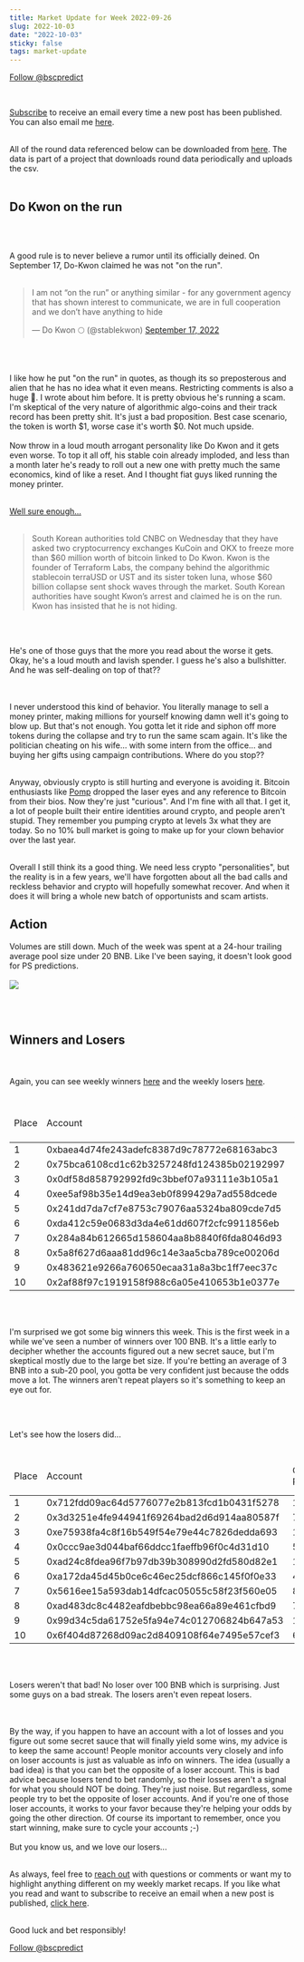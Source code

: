```yaml
---
title: Market Update for Week 2022-09-26
slug: 2022-10-03
date: "2022-10-03"
sticky: false
tags: market-update
---
```

<a href="https://twitter.com/bscpredict?ref_src=twsrc%5Etfw" class="twitter-follow-button" data-show-count="false">Follow @bscpredict</a><script async src="https://platform.twitter.com/widgets.js" charset="utf-8"></script>

<br/>

<a class="underline" href="https://forms.zohopublic.com/contact631/form/BSCPredictMailingList/formperma/FfjprXQKPkAZNTCcpdNfWQfMlHQvkuBkPvEldZqsUWs">Subscribe</a> to receive an email every time a new post has been published. You can also email me <a class="underline" href="mailto:contact@bscpredict.com">here</a>.

<br/>
All of the round data referenced below can be downloaded from <a class="underline" href="https://github.com/bsc-predict/bsc-predict-updater/tree/master/data/v2/main">here</a>. The data is part of a project that downloads round data periodically and uploads the csv.
<br/><br/>

<h2 class="text-2xl underline">Do Kwon on the run</h2>
<br/><br/>

A good rule is to never believe a rumor until its officially deined. On September 17, Do-Kwon claimed he was not "on the run".
<br/><br/>

<blockquote class="twitter-tweet"><p lang="en" dir="ltr">I am not “on the run” or anything similar - for any government agency that has shown interest to communicate, we are in full cooperation and we don’t have anything to hide</p>&mdash; Do Kwon 🌕 (@stablekwon) <a href="https://twitter.com/stablekwon/status/1571197156907679745?ref_src=twsrc%5Etfw">September 17, 2022</a></blockquote> <script async src="https://platform.twitter.com/widgets.js" charset="utf-8"></script>
<br/><br/>

I like how he put "on the run" in quotes, as though its so preposterous and alien that he has no idea what it even means. Restricting comments is also a huge 🚩. I wrote about him before. It is pretty obvious he's running a scam. I'm skeptical of the very nature of algorithmic algo-coins and their track record has been pretty shit. It's just a bad proposition. Best case scenario, the token is worth $1, worse case it's worth $0. Not much upside.
<br/><br/>
Now throw in a loud mouth arrogant personality like Do Kwon and it gets even worse. To top it all off, his stable coin already imploded, and less than a month later he's ready to roll out a new one with pretty much the same economics, kind of like a reset. And I thought fiat guys liked running the money printer.
<br/><br/>

<a href="https://www.cnbc.com/2022/09/28/do-kwon-manhunt-south-korea-seeks-to-freeze-bitcoin-linked-to-ust-luna-founder.html" class="underline">Well sure enough...</a>
<br/><br/>
<blockquote>
 South Korean authorities told CNBC on Wednesday that they have asked two cryptocurrency exchanges KuCoin and OKX to freeze more than $60 million worth of bitcoin linked to Do Kwon. Kwon is the founder of Terraform Labs, the company behind the algorithmic stablecoin terraUSD or UST and its sister token luna, whose $60 billion collapse sent shock waves through the market. South Korean authorities have sought Kwon’s arrest and claimed he is on the run. Kwon has insisted that he is not hiding.
</blockquote>

<br/><br/>

He's one of those guys that the more you read about the worse it gets. Okay, he's a loud mouth and lavish spender. I guess he's also a bullshitter. And he was self-dealing on top of that??

<br/><br/>
I never understood this kind of behavior. You literally manage to sell a money printer, making millions for yourself knowing damn well it's going to blow up. But that's not enough. You gotta let it ride and siphon off more tokens during the collapse and try to run the same scam again. It's like the politician cheating on his wife... with some intern from the office... and buying her gifts using campaign contributions. Where do you stop??
<br/><br/>

Anyway, obviously crypto is still hurting and everyone is avoiding it. Bitcoin enthusiasts like <a href="https://twitter.com/APompliano">Pomp</a> dropped the laser eyes and any reference to Bitcoin from their bios. Now they're just "curious". And I'm fine with all that. I get it, a lot of people built their entire identities around crypto, and people aren't stupid. They remember you pumping crypto at levels 3x what they are today. So no 10% bull market is going to make up for your clown behavior over the last year.
<br/><br/>

Overall I still think its a good thing. We need less crypto "personalities", but the reality is in a few years, we'll have forgotten about all the bad calls and reckless behavior and crypto will hopefully somewhat recover. And when it does it will bring a whole new batch of opportunists and scam artists.

<H2 class="text-2xl underline">Action</h2>
Volumes are still down. Much of the week was spent at a 24-hour trailing average pool size under 20 BNB. Like I've been saying, it doesn't look good for PS predictions.
<br/><br/>
<img src="https://i.imgur.com/XYpFkc3.png">

<br/><br/>


<div class="divider"></div>
<h2 class="text-2xl underline">Winners and Losers</h2>

<br/><br/>
Again, you can see weekly winners <a href="/bnbusdt/leaderboard?t=weekly-winners" class="underline">here</a> and the weekly losers <a href="/bnbusdt/leaderboard?t=weekly-losers" class="underline">here</a>.
<br/><br/>

<table class="table w-screen">
  <thead>
    <tr><td>Place</td><td>Account</td><td>Games Played</td><td>Won</td><td>Winnings Even Money</td><td>Average bet size</td></tr>
  </thead>

  <tbody>
<tr><td>1 </td><td>0xbaea4d74fe243adefc8387d9c78772e68163abc3</td><td>	154</td><td>	139.2707</td><td>	35.7432</td><td>	3.5618</td></tr>
<tr><td>2 </td><td>0x75bca6108cd1c62b3257248fd124385b02192997</td><td>	174</td><td>	138.3253</td><td>	32.0707</td><td>	3.3453</td></tr>
<tr><td>3 </td><td>0x0df58d858792992fd9c3bbef07a93111e3b105a1</td><td>	104</td><td>	90.8473</td><td>	22.0236</td><td>	3.3380</td></tr>
<tr><td>4 </td><td>0xee5af98b35e14d9ea3eb0f899429a7ad558dcede</td><td>	63</td><td>	73.5205</td><td>	11.6995</td><td>	5.4667</td></tr>
<tr><td>5 </td><td>0x241dd7da7cf7e8753c79076aa5324ba809cde7d5</td><td>	11</td><td>	23.8225</td><td>	4.3651</td><td>	2.6736</td></tr>
<tr><td>6 </td><td>0xda412c59e0683d3da4e61dd607f2cfc9911856eb</td><td>	128</td><td>	19.7886</td><td>	19.8460</td><td>	0.8778</td></tr>
<tr><td>7 </td><td>0x284a84b612665d158604aa8b8840f6fda8046d93</td><td>	122</td><td>	15.7877</td><td>	12.4250</td><td>	0.9262</td></tr>
<tr><td>8 </td><td>0x5a8f627d6aaa81dd96c14e3aa5cba789ce00206d</td><td>	33</td><td>	12.7716</td><td>	12.3148</td><td>	0.9199</td></tr>
<tr><td>9 </td><td>0x483621e9266a760650ecaa31a8a3bc1ff7eec37c</td><td>	211</td><td>	12.6067</td><td>	14.9129</td><td>	0.6032</td></tr>
<tr><td>10</td><td>	0x2af88f97c1919158f988c6a05e410653b1e0377e</td><td>	109</td><td>	12.3725</td><td>	5.4338</td><td>	1.8787</td></tr>
  </tbody>
</table>
<br/><br/>


I'm surprised we got some big winners this week. This is the first week in a while we've seen a number of winners over 100 BNB. It's a little early to decipher whether the accounts figured out a new secret sauce, but I'm skeptical mostly due to the large bet size. If you're betting an average of 3 BNB into a sub-20 pool, you gotta be very confident just because the odds move a lot. The winners aren't repeat players so it's something to keep an eye out for.

<br/><br/>

Let's see how the losers did...
<br/><br/>

<table class="table w-screen">
  <thead>
    <tr><td>Place</td><td>Account</td><td>Games Played</td><td>Won</td><td>Winnings Even Money</td><td>Average bet size</td></tr>
  </thead>
    <tbody>
<tr><td>1</td><td>0x712fdd09ac64d5776077e2b813fcd1b0431f5278</td><td>	127</td><td>	-49.5246</td><td>	-11.6345</td><td>	3.7994</td></tr>
<tr><td>2</td><td>0x3d3251e4fe944941f69264bad2d6d914aa80587f</td><td>	72</td><td>	-43.4269</td><td>	-14.3578</td><td>	3.5572</td></tr>
<tr><td>3</td><td>0xe75938fa4c8f16b549f54e79e44c7826dedda693</td><td>	106</td><td>	-36.0409</td><td>	-16.9079</td><td>	1.3345</td></tr>
<tr><td>4</td><td>0x0ccc9ae3d044baf66ddcc1faeffb96f0c4d31d10</td><td>	552</td><td>	-33.4206</td><td>	-13.6175</td><td>	0.7567</td></tr>
<tr><td>5</td><td>0xad24c8fdea96f7b97db39b308990d2fd580d82e1</td><td>	119</td><td>	-32.9453</td><td>	9.3183</td><td>	0.7767</td></tr>
<tr><td>6</td><td>0xa172da45d45b0ce6c46ec25dcf866c145f0f0e33</td><td>	447</td><td>	-32.7946</td><td>	-25.4568</td><td>	0.5585</td></tr>
<tr><td>7</td><td>0x5616ee15a593dab14dfcac05055c58f23f560e05</td><td>	89</td><td>	-30.0322</td><td>	-16.9002</td><td>	1.5921</td></tr>
<tr><td>8</td><td>0xad483dc8c4482eafdbebbc98ea66a89e461cfbd9</td><td>	717</td><td>	-29.8526</td><td>	-43.1969</td><td>	0.5885</td></tr>
<tr><td>9</td><td>0x99d34c5da61752e5fa94e74c012706824b647a53</td><td>	17</td><td>	-26.4102</td><td>	-8.7308</td><td>	2.6220</td></tr>
<tr><td>10</td><td>	0x6f404d87268d09ac2d8409108f64e7495e57cef3</td><td>		66</td><td>		-22.9853</td><td>		-9.7184</td><td>		1.2591</td></tr>
  </tbody>
</table>
<br/><br/>

Losers weren't that bad! No loser over 100 BNB which is surprising. Just some guys on a bad streak. The losers aren't even repeat losers.

<br/><br/>
By the way, if you happen to have an account with a lot of losses and you figure out some secret sauce that will finally yield some wins, my advice is to keep the same account! People monitor accounts very closely and info on loser accounts is just as valuable as info on winners. The idea (usually a bad idea) is that you can bet the opposite of a loser account. This is bad advice because losers tend to bet randomly, so their losses aren't a signal for what you should NOT be doing. They're just noise. But regardless, some people try to bet the opposite of loser accounts. And if you're one of those loser accounts, it works to your favor because they're helping your odds by going the other direction. Of course its important to remember, once you start winning, make sure to cycle your accounts ;-)
<br/><br/>
But you know us, and we love our losers...
<br/><br/>


As always, feel free to <a class="underline" href="mailto:contact@bscpredict.com">reach out</a> with questions or comments or want my to highlight anything different on my weekly market recaps. If you like what you read and want to subscribe to receive an email when a new post is published, <a class="underline" href="https://forms.zoho.com/contact631/form/BSCPredictMailingList">click here</a>.
<br/><br/>

Good luck and bet responsibly!
<div class="divider"></div>

<a href="https://twitter.com/bscpredict?ref_src=twsrc%5Etfw" class="twitter-follow-button" data-show-count="false">Follow @bscpredict</a><script async src="https://platform.twitter.com/widgets.js" charset="utf-8"></script>
